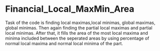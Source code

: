 # Financial_Local_MaxMin_Area

Task of the code is finding local maximas,local minimas, global maximas, global minimas. Then again finding the partial local maximas and partial local minimas. After that, it fills the area of the most local maxima and minima included between the seperated areas by using percentage of normal local maxima and normal local minima of the part.
